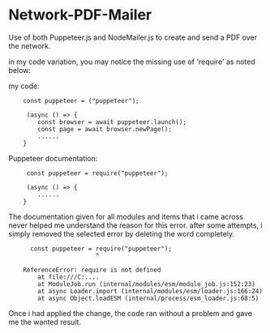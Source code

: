 # Network-PDF-Mailer
Use of both Puppeteer.js and NodeMailer.js to create and send a PDF over the network.

in my code variation, you may notice the missing use of 'require' as noted below:

   my code:

        const puppeteer = ("puppeteer");

         (async () => {
            const browser = await puppeteer.launch();
            const page = await browser.newPage();
            ......
        }


   Puppeteer documentation:
   
         const puppeteer = require("puppeteer");

         (async () => {
            ......
        }
        
        
        
 The documentation given for all modules and items that i came across never helped me understand the reason for this error.
 after some attempts, i simply removed the selected error by deleting the word completely.
 
          const puppeteer = require("puppeteer");
                            ^

        ReferenceError: require is not defined
            at file:///C:....
            at ModuleJob.run (internal/modules/esm/module_job.js:152:23)
            at async Loader.import (internal/modules/esm/loader.js:166:24)
            at async Object.loadESM (internal/process/esm_loader.js:68:5)
  
  
  
  Once i had applied the change, the code ran without a problem and gave me the wanted result.
  
  
  
